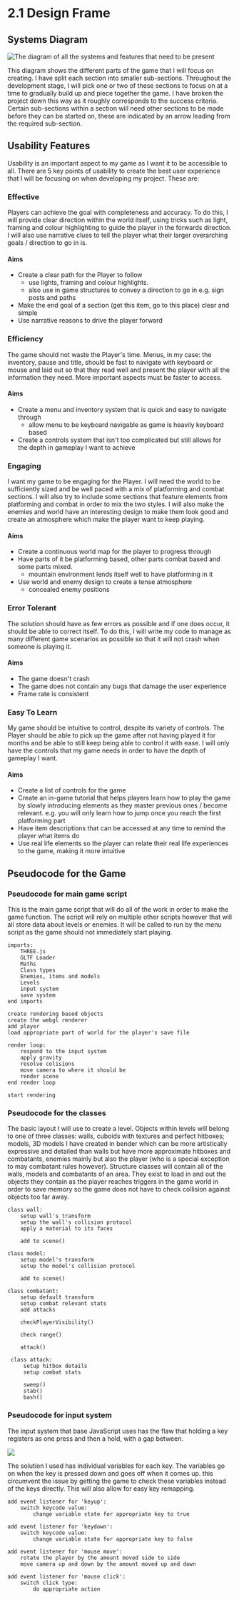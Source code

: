 # 2.1 Design Frame

## Systems Diagram

![The diagram of all the systems and features that need to be present](<../.gitbook/assets/image (5).png>)

This diagram shows the different parts of the game that I will focus on creating. I have split each section into smaller sub-sections. Throughout the development stage, I will pick one or two of these sections to focus on at a time to gradually build up and piece together the game. I have broken the project down this way as it roughly corresponds to the success criteria. Certain sub-sections within a section will need other sections to be made before they can be started on, these are indicated by an arrow leading from the required sub-section.&#x20;

## Usability Features

Usability is an important aspect to my game as I want it to be accessible to all. There are 5 key points of usability to create the best user experience that I will be focusing on when developing my project. These are:

### Effective

Players can achieve the goal with completeness and accuracy. To do this, I will provide clear direction within the world itself, using tricks such as light, framing and colour highlighting to guide the player in the forwards direction. I will also use narrative clues to tell the player what their larger overarching goals / direction to go in is.

#### Aims

* Create a clear path for the Player to follow
  * use lights, framing and colour highlights.
  * also use in game structures to convey a direction to go in e.g. sign posts and paths
* Make the end goal of a section (get this item, go to this place) clear and simple
* Use narrative reasons to drive the player forward

### Efficiency

The game should not waste the Player's time. Menus, in my case: the inventory, pause and title, should be fast to navigate with keyboard or mouse and laid out so that they read well and present the player with all the information they need. More important aspects must be faster to access.

#### Aims

* Create a menu and inventory system that is quick and easy to navigate through
  * allow menu to be keyboard navigable as game is heavily keyboard based
* Create a controls system that isn't too complicated but still allows for the depth in gameplay I want to achieve

### Engaging

I want my game to be engaging for the Player. I will need the world to be sufficiently sized and be well paced with a mix of platforming and combat sections. I will also try to include some sections that feature elements from platforming and combat in order to mix the two styles. I will also make the enemies and world have an interesting design to make them look good and create an atmosphere which make the player want to keep playing.

#### Aims

* Create a continuous world map for the player to progress through&#x20;
* Have parts of it be platforming based, other parts combat based and some parts mixed.
  * mountain environment lends itself well to have platforming in it
* Use world and enemy design to create a tense atmosphere
  * concealed enemy positions

### Error Tolerant

The solution should have as few errors as possible and if one does occur, it should be able to correct itself. To do this, I will write my code to manage as many different game scenarios as possible so that it will not crash when someone is playing it.

#### Aims

* The game doesn't crash
* The game does not contain any bugs that damage the user experience
* Frame rate is consistent&#x20;

### Easy To Learn

My game should be intuitive to control, despite its variety of controls. The Player should be able to pick up the game after not having played it for months and be able to still keep being able to control it with ease. I will only have the controls that my game needs in order to have the depth of gameplay I want.

#### Aims

* Create a list of controls for the game
* Create an in-game tutorial that helps players learn how to play the game by slowly introducing elements as they master previous ones / become relevant. e.g. you will only learn how to jump once you reach the first platforming part
* Have item descriptions that can be accessed at any time to remind the player what items do
* Use real life elements so the player can relate their real life experiences to the game, making it more intuitive

## Pseudocode for the Game

### Pseudocode for main game script

This is the main game script that will do all of the work in order to make the game function. The script will rely on multiple other scripts however that will all store data about levels or enemies. It will be called to run by the menu script as the game should not immediately start playing.

```
imports:
    THREE.js
    GLTF Loader
    Maths
    Class types
    Enemies, items and models
    Levels
    input system
    save system
end imports
    
create rendering based objects
create the webgl renderer
add player
load appropriate part of world for the player's save file

render loop:
    respond to the input system
    apply gravity
    resolve colisions
    move camera to where it should be
    render scene
end render loop

start rendering
```

### Pseudocode for the classes

The basic layout I will use to create a level. Objects within levels will belong to one of three classes: walls, cuboids with textures and perfect hitboxes; models, 3D models I have created in bender which can be more artistically expressive and detailed than walls but have more approximate hitboxes and combatants, enemies mainly but also the player (who is a special exception to may combatant rules however). Structure classes will contain all of the walls, models and combatants of an area. They exist to load in and out the objects they contain as the player reaches triggers in the game world in order to save memory so the game does not have to check collision against objects too far away.

```
class wall:
    setup wall's transform
    setup the wall's collision protocol
    apply a material to its faces
    
    add to scene()

class model:
    setup model's transform
    setup the model's collision protocol
    
    add to scene()

class combatant:
    setup default transform
    setup combat relevant stats
    add attacks
    
    checkPlayerVisibility()
        
    check range()
        
    attack()
         
 class attack:
     setup hitbox details
     setup combat stats
     
     sweep()
     stab()
     bash()
```

### Pseudocode for input system

The input system that base JavaScript uses has the flaw that holding a key registers as one press and then a hold, with a gap between.

![](<../.gitbook/assets/key press diagram.png>)

The solution I used has individual variables for each key. The variables go on when the key is pressed down and goes off when it comes up. this circumvent the issue by getting the game to check these variables instead of the keys directly. This will also allow for easy key remapping.

```
add event listener for 'keyup':
    switch keycode value:
        change variable state for appropriate key to true

add event listener for 'keydown':
    switch keycode value:
        change variable state for appropriate key to false

add event listener for 'mouse move':
    rotate the player by the amount moved side to side
    move camera up and down by the amount moved up and down
    
add event listener for 'mouse click':
    switch click type:
        do appropriate action
```
